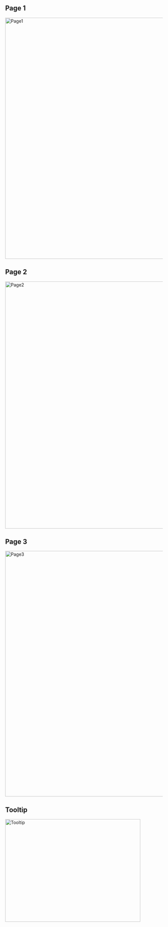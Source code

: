 ## Page 1
<img width="1417" height="768" alt="Page1" src="https://github.com/user-attachments/assets/ad828ae6-28fa-4ea3-8423-4ab6b2abadcd" />

## Page 2
<img width="1413" height="787" alt="Page2" src="https://github.com/user-attachments/assets/e1451d13-6a13-41b5-a613-cf8e2cfc778a" />

## Page 3
<img width="1420" height="782" alt="Page3" src="https://github.com/user-attachments/assets/fcd3be07-1f79-476e-a62f-e2f3cc1aebaf" />

## Tooltip
<img width="432" height="327" alt="Tooltip" src="https://github.com/user-attachments/assets/f4f1d607-7175-4a56-b33c-c1308fa18be6" />
